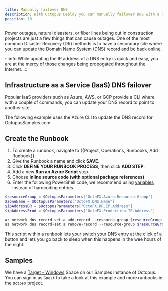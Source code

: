```yaml
---
title: Manually failover DNS
description: With Octopus Deploy you can manually failover DNS with a Runbook.
position: 10
---
```


Power outages, natural disasters, or fiber lines being cut in construction projects are just a few things that can cause outages.  One of the most common Disaster Recovery (DR) methods is to have a secondary site where you can update the Domain Name System (DNS) record and be back online.

:::info
While updating the IP address of a DNS entry is quick and easy, you are at the mercy of those changes being propogated throughout the Internet.
:::

## Infrastructure as a Service (IaaS) DNS failover
Popular IaaS providers such as Azure, AWS, or GCP provide a CLI where with a couple of commands, you can update your DNS record to point to another site.

The following example uses the Azure CLI to update the DNS record for OctopusSamples.com

## Create the Runbook

1. To create a runbook, navigate to {{Project, Operations, Runbooks, Add Runbook}}.
2. Give the Runbook a name and click **SAVE**.
3. Click **DEFINE YOUR RUNBOOK PROCESS**, then click **ADD STEP**.
4. Add a new **Run an Azure Script** step.
5. Choose **Inline source code (with optional package references)**
6. Enter the following PowerShell code, we recommend using [variables](/docs/projects/variables/index.md) instead of hardcoding entries.

```PowerShell
$resourceGroup = $OctopusParameters["OctoFX.Azure.Resource.Group"]
$zoneName = $OctopusParameters["OctoFX.DNS.Name"]
$ipAddressDR = $OctopusParameters["OctoFX.DR.IP.Address"]
$ipAddressProd = $OctopusParameters["OctoFX.Production.IP.Address"]

az network dns record-set a add-record --resource-group $resourceGroup --zone-name $zoneName --record-set-name www --ipv4-address $ipAddressProd
az network dns record-set a remove-record --resource-group $resourceGroup --zone-name $zoneName --record-set-name www --ipv4-address $ipAddressDR
```

This script within a runbook lets your switch your DNS entry at the click of a button and lets you go back to sleep when this happens in the wee hours of the night.

## Samples
We have a [Target - Windows](https://g.octopushq.com/TargetWindowsSamplesSpace) Space on our Samples instance of Octopus. You can sign in as `Guest` to take a look at this example and more runbooks in the `OctoFX` project.
